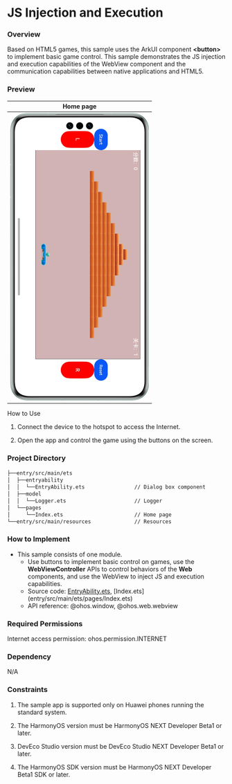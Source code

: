 # JS Injection and Execution

### Overview

Based on HTML5 games, this sample uses the ArkUI component **\<button>** to implement basic game control. This sample demonstrates the JS injection and execution capabilities of the WebView component and the communication capabilities between native applications and HTML5.

### Preview

| Home page                        |
|----------------------------------|
| ![](screenshots/device/main.png) |

How to Use

1. Connect the device to the hotspot to access the Internet.

2. Open the app and control the game using the buttons on the screen.

### Project Directory
```
├──entry/src/main/ets
│  ├──entryability
│  │  └──EntryAbility.ets                // Dialog box component
│  ├──model
│  │  └──Logger.ets                      // Logger
│  └──pages
│     └──Index.ets                       // Home page
└──entry/src/main/resources              // Resources
```

### How to Implement

* This sample consists of one module.
  * Use buttons to implement basic control on games, use the **WebViewController** APIs to control behaviors of the **Web** components, and use the WebView to inject JS and execution capabilities.
  * Source code: [EntryAbility.ets](entry/src/main/ets/entryability/EntryAbility.ets), [Index.ets] (entry/src/main/ets/pages/Index.ets)
  * API reference: @ohos.window, @ohos.web.webview

### Required Permissions

Internet access permission: ohos.permission.INTERNET

### Dependency

N/A

### Constraints

1. The sample app is supported only on Huawei phones running the standard system.

2. The HarmonyOS version must be HarmonyOS NEXT Developer Beta1 or later.

3. DevEco Studio version must be DevEco Studio NEXT Developer Beta1 or later.

4. The HarmonyOS SDK version must be HarmonyOS NEXT Developer Beta1 SDK or later.
